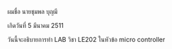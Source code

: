 
ผมชื่อ นายชุมพล บุญมี

เกิดวันที่ 5 มีนาคม 2511

วันนี้จะอธิบายการทำ LAB วิชา LE202 ในหัวข้อ micro controller
